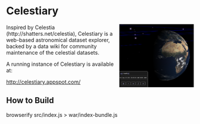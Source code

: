 # Celestiary
<img src="war/ss.png" width="200" align="right"/>
Inspired by Celestia (http://shatters.net/celestia), Celestiary is a web-based astronomical dataset explorer, backed by a data wiki for community maintenance of the celestial datasets.

A running instance of Celestiary is available at:

http://celestiary.appspot.com/

## How to Build

browserify src/index.js > war/index-bundle.js
